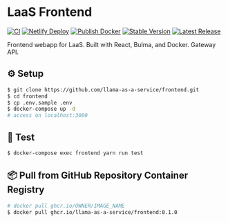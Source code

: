 # LaaS Frontend

[![CI](https://github.com/llama-as-a-service/frontend/actions/workflows/ci.yml/badge.svg?branch=main)](https://github.com/llama-as-a-service/frontend/actions/workflows/ci.yml) [![Netlify Deploy](https://github.com/llama-as-a-service/frontend/actions/workflows/netlify-deploy.yml/badge.svg?branch=main)](https://github.com/llama-as-a-service/frontend/actions/workflows/netlify-deploy.yml) [![Publish Docker](https://github.com/llama-as-a-service/frontend/actions/workflows/publish-to-ghcr.yml/badge.svg?branch=main)](https://github.com/llama-as-a-service/frontend/actions/workflows/publish-to-ghcr.yml) [![Stable Version](https://img.shields.io/github/v/tag/llama-as-a-service/frontend)](https://img.shields.io/github/v/tag/llama-as-a-service/frontend) [![Latest Release](https://img.shields.io/github/v/release/llama-as-a-service/frontend?color=%233D9970)](https://img.shields.io/github/v/tag/llama-as-a-service/frontend?color=%233D9970)

Frontend webapp for LaaS. Built with React, Bulma, and Docker. Gateway API.

## ⚙️ Setup
```sh
$ git clone https://github.com/llama-as-a-service/frontend.git
$ cd frontend
$ cp .env.sample .env
$ docker-compose up -d
# access on localhost:3000
```

## 🧪 Test
```sh
$ docker-compose exec frontend yarn run test
```

## 📦 Pull from GitHub Repository Container Registry
```sh
# docker pull ghcr.io/OWNER/IMAGE_NAME
$ docker pull ghcr.io/llama-as-a-service/frontend:0.1.0
```